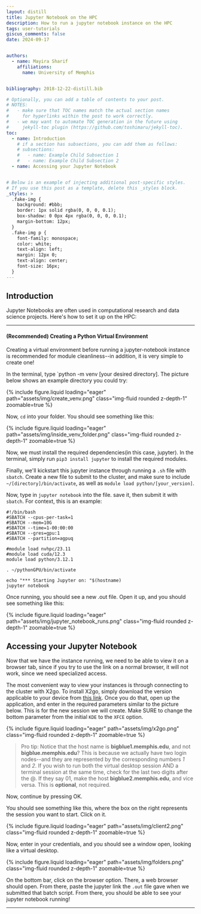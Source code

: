 ```yaml
---
layout: distill
title: Jupyter Notebook on the HPC
description: How to run a jupyter notebook instance on the HPC
tags: user-tutorials
giscus_comments: false
date: 2024-09-17


authors:
  - name: Mayira Sharif
    affiliations:
      name: University of Memphis


bibliography: 2018-12-22-distill.bib

# Optionally, you can add a table of contents to your post.
# NOTES:
#   - make sure that TOC names match the actual section names
#     for hyperlinks within the post to work correctly.
#   - we may want to automate TOC generation in the future using
#     jekyll-toc plugin (https://github.com/toshimaru/jekyll-toc).
toc:
  - name: Introduction
    # if a section has subsections, you can add them as follows:
    # subsections:
    #   - name: Example Child Subsection 1
    #   - name: Example Child Subsection 2
  - name: Accessing your Jupyter Notebook


# Below is an example of injecting additional post-specific styles.
# If you use this post as a template, delete this _styles block.
_styles: >
  .fake-img {
    background: #bbb;
    border: 1px solid rgba(0, 0, 0, 0.1);
    box-shadow: 0 0px 4px rgba(0, 0, 0, 0.1);
    margin-bottom: 12px;
  }
  .fake-img p {
    font-family: monospace;
    color: white;
    text-align: left;
    margin: 12px 0;
    text-align: center;
    font-size: 16px;
  }
---
```


## Introduction

Jupyter Notebooks are often used in computational research and data science projects. Here's how to set it up on the HPC:

---

<h4>(Recommended) Creating a Python Virtual Environment</h4>

Creating a virtual environment before running a jupyter-notebook instance is recommended for module cleanliness--in addition, it is very simple to create one!

In the terminal, type `python -m venv [your desired directory]. The picture below shows an example directory you could try:

<div class="row mt-3">
    <div class="col-sm mt-3 mt-md-0">
        {% include figure.liquid loading="eager" path="assets/img/create_venv.png" class="img-fluid rounded z-depth-1" zoomable=true %}
    </div>
</div>

Now, `cd` into your folder. You should see something like this:

<div class="row mt-3">
    <div class="col-sm mt-3 mt-md-0">
        {% include figure.liquid loading="eager" path="assets/img/inside_venv_folder.png" class="img-fluid rounded z-depth-1" zoomable=true %}
    </div>
</div>

Now, we must install the required dependencies(in this case, jupyter). In the terminal, simply run `pip3 install jupyter` to install the required modules.


Finally, we'll kickstart this jupyter instance through running a `.sh` file with `sbatch`. Create a new file to submit to the cluster, and make sure to include `~/[directory]/bin/activate`, as well as `module load python/[your_version]`.

Now, type in `jupyter notebook` into the file. save it, then submit it with `sbatch`. For context, this is an example:

```
#!/bin/bash
#SBATCH --cpus-per-task=1
#SBATCH --mem=10G
#SBATCH --time=1-00:00:00
#SBATCH --gres=gpu:1
#SBATCH --partition=agpuq

#module load nvhpc/23.11
#module load cuda/12.3
module load python/3.12.1

. ~/pythonGPU/bin/activate

echo "*** Starting Jupyter on: "$(hostname)
jupyter notebook
```

Once running, you should see a new .out file. Open it up, and you should see something like this:


<div class="row mt-3">
    <div class="col-sm mt-3 mt-md-0">
        {% include figure.liquid loading="eager" path="assets/img/jupyter_notebook_runs.png" class="img-fluid rounded z-depth-1" zoomable=true %}
    </div>
</div>

## Accessing your Jupyter Notebook

Now that we have the instance running, we need to be able to view it on a browser tab, since if you try to use the link on a normal browser, it will not work, since we need specialized access.

The most convenient way to view your instances is through connecting to the cluster with X2go. To install X2go, simply download the version applicable to your device from [this link]("https://wiki.x2go.org/doku.php"). Once you do that, open up the application, and enter in the required parameters similar to the picture below. This is for the new session we will create. Make SURE to change the bottom parameter from the initial `KDE` to the `XFCE` option.


 
<div class="row mt-3">
    <div class="col-sm mt-3 mt-md-0">
        {% include figure.liquid loading="eager" path="assets/img/x2go.png" class="img-fluid rounded z-depth-1" zoomable=true %}
    </div>
</div>

> Pro tip: Notice that the host name is **bigblue1.memphis.edu**, and not **bigblue.memphis.edu**? This is because we actually have two login nodes--and they are represented by the corresponding numbers *1* and *2*. If you wish to run both the virtual desktop session AND a terminal session at the same time, check for the last two digits after the @. If they say 01, make the host **bigblue2.memphis.edu**, and vice versa. This is **optional**, not required.

Now, continue by pressing OK. 

You should see something like this, where the box on the right represents the session you want to start. Click on it.

<div class="row mt-3">
    <div class="col-sm mt-3 mt-md-0">
        {% include figure.liquid loading="eager" path="assets/img/client2.png" class="img-fluid rounded z-depth-1" zoomable=true %}
    </div>
</div>

Now, enter in your credentials, and you should see a window open, looking like a virtual desktop.

<div class="row mt-3">
    <div class="col-sm mt-3 mt-md-0">
        {% include figure.liquid loading="eager" path="assets/img/folders.png" class="img-fluid rounded z-depth-1" zoomable=true %}
    </div>
</div>

 On the bottom bar, click on the browser option. There, a web browser should open. From there, paste the jupyter link the  `.out` file gave when we submitted that batch script. From there, you should be able to see your jupyter notebook running!

---